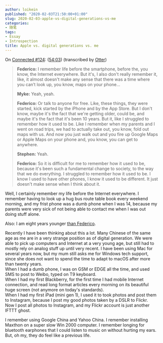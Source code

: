 ```yaml
---
author: loikein
published: "2020-02-03T21:50:00+01:00"
slug: 2020-02-03-apple-vs-digital-generations-vs-me
categories:
- 随笔
tags:
- Essay
- Introspection
title: Apple vs. digital generations vs. me
---
```

On [Connected \#124](https://www.relay.fm/connected/124):
([54:03](https://overcast.fm/+FXx42zH-I/54:03)) (transcribed by
[Otter](https://otter.ai/))  

> **Federico:** I remember life before the smartphone, before the, you
> know, the Internet everywhere. But it's, I also don't really remember
> it, like, it almost doesn't make any sense that there was a time where
> you can’t look up, you know, maps on your phone…
> 
> **Myke:** Yeah, yeah.
> 
> **Federico:** Or talk to anyone for free. Like, these things, they
> were started, kick started by the iPhone and by the App Store. But I
> don't know, maybe it's the fact that we're getting older, could be,
> and maybe it's the fact that it's been 10 years. But it, like I
> struggled to remember how it used to be. Like I remember when my
> parents and I went on road trips, we had to actually take out, you
> know, fold out maps with us. And now you just walk out and you fire up
> Google Maps or Apple Maps on your phone and, you know, you can get to
> anywhere.
> 
> **Stephen:** Yeah.
> 
> **Federico:** So it is difficult for me to remember how it used to be,
> because it's been such a fundamental change to society, to the way
> that we do everything. I struggled to remember how it used to be. I
> know I used to have other phones, I know it used to be different. It
> just doesn't make sense when I think about it.

Well, I certainly remember my life before the Internet everywhere. I
remember having to look up a hug bus route table book every weekend
morning, and my frist phone was a dumb phone when I was 14, because my
parents were very sick of not being able to contact me when I was out
doing stuff alone.  
  
Also: I am eight years younger [than Federico](https://thesweetsetup.com/sweet-ipad-setup-federico-viticci/).  
  
Recently I have been thinking about this a lot. Many Chinese of the same
age as me are in a very strange position as of digital generation. We
were able to pick up computers and Internet at a very young age, but
still had to mostly rely on analog stuff up until very recent. I have
been using Mac for several years now, but my mum still asks me for
Windows tech support, since she does not want to spend the time to adapt
to macOS after more than twenty years.  
When I had a dumb phone, I was on GSM or EDGE all the time, and used SMS
to post to Weibo, typed on T9 keyboard.  
When I had my first Blackberry, for the first time I had mobile Internet
connection, and read long format articles every morning on its beautiful
huge screen (not anymore on today's standards).  
When I had my first iPad (mini gen 1), I used it to took photos and post
them to Instagram, because I post my good photos taken by a DSLR to
Flickr. Now I post all photos to Instagram, and my Flickr account is
just another IFTTT ghost.  
  
I remember using Google China and Yahoo China. I remember installing
Maxthon on a super slow Win 2000 computer. I remember longing for
bluetooth earphones that I could listen to music on without hurting my
ears. But, oh my, they do feel like a previous life.
